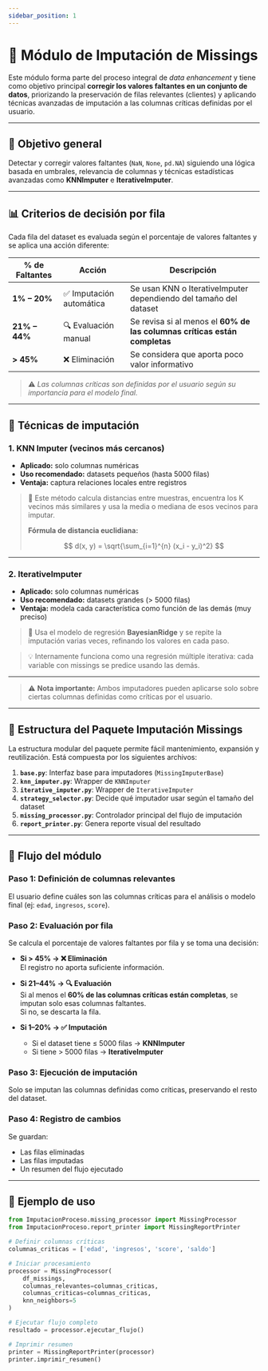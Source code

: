 ```yaml
---
sidebar_position: 1
---
```


# 🧹 Módulo de Imputación de Missings

Este módulo forma parte del proceso integral de *data enhancement* y tiene como objetivo principal **corregir los valores faltantes en un conjunto de datos**, priorizando la preservación de filas relevantes (clientes) y aplicando técnicas avanzadas de imputación a las columnas críticas definidas por el usuario.

---

## 🎯 Objetivo general

Detectar y corregir valores faltantes (`NaN`, `None`, `pd.NA`) siguiendo una lógica basada en umbrales, relevancia de columnas y técnicas estadísticas avanzadas como **KNNImputer** e **IterativeImputer**.

---

## 📊 Criterios de decisión por fila

Cada fila del dataset es evaluada según el porcentaje de valores faltantes y se aplica una acción diferente:

| % de Faltantes | Acción | Descripción |
|----------------|--------|-------------|
| **1% – 20%**   | ✅ Imputación automática | Se usan KNN o IterativeImputer dependiendo del tamaño del dataset |
| **21% – 44%**  | 🔍 Evaluación manual | Se revisa si al menos el **60% de las columnas críticas están completas** |
| **> 45%**      | ❌ Eliminación | Se considera que aporta poco valor informativo |

> ⚠️ *Las columnas críticas son definidas por el usuario según su importancia para el modelo final.*

---

## 🧰 Técnicas de imputación

### 1. **KNN Imputer (vecinos más cercanos)**

- **Aplicado:** solo columnas numéricas
- **Uso recomendado:** datasets pequeños (hasta 5000 filas)
- **Ventaja:** captura relaciones locales entre registros

> 🔩 Este método calcula distancias entre muestras, encuentra los K vecinos más similares y usa la media o mediana de esos vecinos para imputar.
>
> **Fórmula de distancia euclidiana:**
> 
> $$
d(x, y) = \sqrt{\sum_{i=1}^{n} (x_i - y_i)^2}
$$

---

### 2. **IterativeImputer**

- **Aplicado:** solo columnas numéricas
- **Uso recomendado:** datasets grandes (> 5000 filas)
- **Ventaja:** modela cada característica como función de las demás (muy preciso)

> 🔩 Usa el modelo de regresión **BayesianRidge** y se repite la imputación varias veces, refinando los valores en cada paso.

> 💡 Internamente funciona como una regresión múltiple iterativa: cada variable con missings se predice usando las demás.

---

> ⚠️ **Nota importante:** Ambos imputadores pueden aplicarse solo sobre ciertas columnas definidas como críticas por el usuario.

---

## 📁 Estructura del Paquete Imputación Missings

La estructura modular del paquete permite fácil mantenimiento, expansión y reutilización. Está compuesta por los siguientes archivos:

1. **`base.py`**: Interfaz base para imputadores (`MissingImputerBase`)
2. **`knn_imputer.py`**: Wrapper de `KNNImputer`
3. **`iterative_imputer.py`**: Wrapper de `IterativeImputer`
4. **`strategy_selector.py`**: Decide qué imputador usar según el tamaño del dataset
5. **`missing_processor.py`**: Controlador principal del flujo de imputación
6. **`report_printer.py`**: Genera reporte visual del resultado

---

## 🧩 Flujo del módulo

### Paso 1: Definición de columnas relevantes
El usuario define cuáles son las columnas críticas para el análisis o modelo final (ej: `edad`, `ingresos`, `score`).

### Paso 2: Evaluación por fila
Se calcula el porcentaje de valores faltantes por fila y se toma una decisión:

- **Si > 45% → ❌ Eliminación**  
  El registro no aporta suficiente información.

- **Si 21–44% → 🔍 Evaluación**  
  Si al menos el **60% de las columnas críticas están completas**, se imputan solo esas columnas faltantes.  
  Si no, se descarta la fila.

- **Si 1–20% → ✅ Imputación**  
  - Si el dataset tiene ≤ 5000 filas → **KNNImputer**
  - Si tiene > 5000 filas → **IterativeImputer**

### Paso 3: Ejecución de imputación
Solo se imputan las columnas definidas como críticas, preservando el resto del dataset.

### Paso 4: Registro de cambios
Se guardan:
- Las filas eliminadas
- Las filas imputadas
- Un resumen del flujo ejecutado

---

## 🧪 Ejemplo de uso

```python
from ImputacionProceso.missing_processor import MissingProcessor
from ImputacionProceso.report_printer import MissingReportPrinter

# Definir columnas críticas
columnas_criticas = ['edad', 'ingresos', 'score', 'saldo']

# Iniciar procesamiento
processor = MissingProcessor(
    df_missings,
    columnas_relevantes=columnas_criticas,
    columnas_criticas=columnas_criticas,
    knn_neighbors=5
)

# Ejecutar flujo completo
resultado = processor.ejecutar_flujo()

# Imprimir resumen
printer = MissingReportPrinter(processor)
printer.imprimir_resumen()